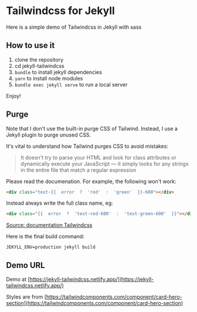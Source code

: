 # Tailwindcss for Jekyll

Here is a simple demo of Tailwindcss in Jekyll with sass

## How to use it

1. clone the repository
2. cd jekyll-tailwindcss
3. `bundle` to install jekyll dependencies
4. `yarn` to install node modules
5. `bundle exec jekyll serve` to run a local server

Enjoy!

## Purge

Note that I don't use the built-in purge CSS of Tailwind. Instead, I use a Jekyll plugin to purge unused CSS.

It's vital to understand how Tailwind purges CSS to avoid mistakes: 

> It doesn't try to parse your HTML and look for class attributes or dynamically execute your JavaScript — it simply looks for any strings in the entire file that match a regular expression

Please read the documenation. For example, the following won't work:

```html
<div class="text-{{  error  ?  'red'  :  'green'  }}-600"></div>
```
Instead always write the full class name, eg:

```html
<div class="{{  error  ?  'text-red-600'  :  'text-green-600'  }}"></div>
```


[Source: documentation Tailwindcss](https://tailwindcss.com/docs/optimizing-for-production)

Here is the final build command:

```
JEKYLL_ENV=production jekyll build
```

## Demo URL

Demo at [https://jekyll-tailwindcss.netlify.app/](https://jekyll-tailwindcss.netlify.app/)

Styles are from [https://tailwindcomponents.com/component/card-hero-section](https://tailwindcomponents.com/component/card-hero-section)
